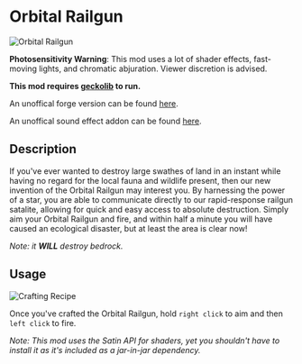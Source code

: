 <!-- markdownlint-disable MD059 -->

# Orbital Railgun

![Orbital Railgun](https://cdn.modrinth.com/data/cached_images/94068020a434a8bdbe5a35ae9449742b0f4274fa_0.webp)

**Photosensitivity Warning**: This mod uses a lot of shader effects, fast-moving lights, and chromatic abjuration. Viewer discretion is advised.

**This mod requires [geckolib](https://modrinth.com/mod/geckolib) to run.**

An unoffical forge version can be found [here](https://www.curseforge.com/minecraft/mc-mods/orbital-railgun-reforged).

An unoffical sound effect addon can be found [here](https://modrinth.com/mod/orbital-railgun-sounds).

## Description

If you've ever wanted to destroy large swathes of land in an instant while having no regard for the local fauna and wildlife present, then our new invention of the Orbital Railgun may interest you. By harnessing the power of a star, you are able to communicate directly to our rapid-response railgun satalite, allowing for quick and easy access to absolute destruction. Simply aim your Orbital Railgun and fire, and within half a minute you will have caused an ecological disaster, but at least the area is clear now!

*Note: it **WILL** destroy bedrock.*

## Usage

![Crafting Recipe](https://cdn.modrinth.com/data/cached_images/591ad1cff565f3726f685eacf8416eda0a18ff3a.png)

Once you've crafted the Orbital Railgun, hold `right click` to aim and then `left click` to fire.

*Note: This mod uses the Satin API for shaders, yet you shouldn't have to install it as it's included as a jar-in-jar dependency.*
